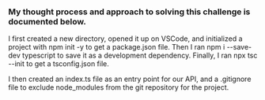 ### My thought process and approach to solving this challenge is documented below.

I first created a new directory, opened it up on VSCode, and initialized a project with npm init -y to get a package.json file.
Then I ran npm i --save-dev typescript to save it as a development dependency.
Finally, I ran npx tsc --init to get a tsconfig.json file.

I then created an index.ts file as an entry point for our API,
and a .gitignore file to exclude node_modules from the git repository for the project.
